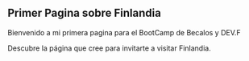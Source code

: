 ## Primer Pagina sobre Finlandia 
Bienvenido a mi  primera pagina para el BootCamp de Becalos y DEV.F

Descubre la página que cree para invitarte a visitar Finlandia.

